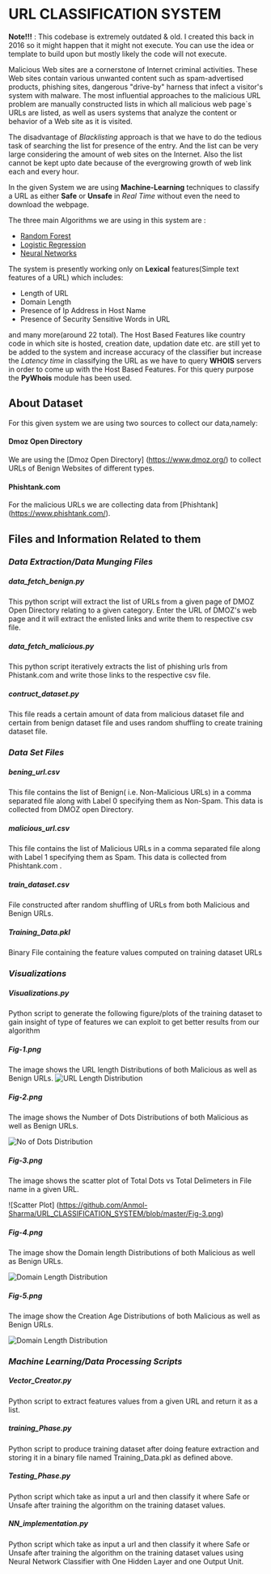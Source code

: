 # URL CLASSIFICATION SYSTEM

**Note!!!** : This codebase is extremely outdated & old. I created this back in 2016 so it might happen that it might not execute. You can use the idea or template to build upon but mostly likely the code will not execute.



Malicious Web sites are a cornerstone of Internet criminal activities.
These Web sites contain various unwanted content such as spam-advertised products, phishing sites, dangerous "drive-by"
harness that infect a visitor's system with malware. The most influential approaches to the malicious
URL problem are manually constructed lists in which all malicious web page`s URLs are listed, as
well as users systems that analyze the content or behavior of a Web site as it is visited.

The disadvantage of _Blacklisting_ approach is that we have to do the tedious task of searching the list for
presence of the entry. And the list can be very large considering the amount of web sites on the Internet.
Also the list cannot be kept upto date because of the evergrowing growth of web link each and every hour.

In the given System we are using **Machine-Learning** techniques to classify a URL as either **Safe** or **Unsafe** in _Real Time_ without even the need to download the webpage.

The three main Algorithms we are using in this system are :

*	[Random Forest](https://en.wikipedia.org/wiki/Random_forest)
*	[Logistic Regression](https://en.wikipedia.org/wiki/Logistic_regression)
*	[Neural Networks](https://en.wikipedia.org/wiki/Artificial_neural_network)

The system is presently working only on **Lexical** features(Simple text features of a URL) which includes:

*	Length of URL
*	Domain Length
*	Presence of Ip Address in Host Name
*	Presence of Security Sensitive Words in URL

and many more(around 22 total). The Host Based Features like country code in which site is hosted, creation date, updation date etc. are still yet to be added to the system and increase accuracy of the classifier but increase the _Latency time_ in classifying the URL as we have to query **WHOIS** servers in order to come up with the Host Based Features.
For this query purpose the **PyWhois** module has been used.

##  About Dataset
For this given system we are using two sources to collect our data,namely:

####  Dmoz Open Directory
We are using the [Dmoz Open Directory] (https://www.dmoz.org/) to collect URLs of Benign Websites of different types.

####  Phishtank.com
For the malicious URLs we are collecting data from [Phishtank] (https://www.phishtank.com/).

## Files and Information Related to them

### _Data Extraction/Data Munging Files_

#####	data_fetch_benign.py
This python script will extract the list of URLs from a given page of DMOZ Open Directory relating to a given category. Enter the URL of DMOZ's web page and it will extract the enlisted links and write them to respective csv file.

#####	data_fetch_malicious.py
This python script iteratively extracts the list of phishing urls from Phistank.com and write those links to the respective csv file.

#####	contruct_dataset.py
This file reads a certain amount of data from malicious dataset file and certain from benign dataset file and uses random shuffling to create training dataset file.

### _Data Set Files_

#####	bening_url.csv

This file contains the list of Benign( i.e. Non-Malicious URLs) in a comma separated file along with Label 0 specifying them as Non-Spam. This data is collected from DMOZ open Directory.

#####	malicious_url.csv

This file contains the list of Malicious URLs in a comma separated file along with Label 1 specifying them as Spam.
This data is collected from Phishtank.com .

#####	train_dataset.csv

File constructed after random shuffling of URLs from both Malicious and Benign URLs.

#####	Training_Data.pkl

Binary File containing the feature values computed on training dataset URLs

###	_Visualizations_

#####	Visualizations.py
Python script to generate the following figure/plots of the training dataset to gain insight of type of features we can exploit to get better results from our algorithm

#####	Fig-1.png
The image shows the URL length Distributions of both Malicious as well as Benign URLs.
![URL Length Distribution](https://github.com/Anmol-Sharma/URL_CLASSIFICATION_SYSTEM/blob/master/Fig-1.png)


#####	Fig-2.png
The image shows the Number of Dots Distributions of both Malicious as well as Benign URLs.

![No of Dots Distribution](https://github.com/Anmol-Sharma/URL_CLASSIFICATION_SYSTEM/blob/master/Fig-2.png)


#####	Fig-3.png
The image shows the scatter plot of Total Dots vs Total Delimeters in File name in a given URL.

![Scatter Plot]	(https://github.com/Anmol-Sharma/URL_CLASSIFICATION_SYSTEM/blob/master/Fig-3.png)


#####	Fig-4.png
The image show the Domain length Distributions of both Malicious as well as Benign URLs.

![Domain Length Distribution](https://github.com/Anmol-Sharma/URL_CLASSIFICATION_SYSTEM/blob/master/Fig-4.png)

#####	Fig-5.png
The image show the Creation Age Distributions of both Malicious as well as Benign URLs.

![Domain Length Distribution](https://github.com/Anmol-Sharma/URL_CLASSIFICATION_SYSTEM/blob/master/Fig-5.png)

###	_Machine Learning/Data Processing Scripts_

#####	Vector_Creator.py
Python script to extract features values from a given URL and return it as a list.

#####	training_Phase.py
Python script to produce training dataset after doing feature extraction and storing it in a binary file named Training_Data.pkl as defined above.

#####	Testing_Phase.py
Python script which take as input a url and then classify it where Safe or Unsafe after training the algorithm on the training dataset values.

#####	NN_implementation.py
Python script which take as input a url and then classify it where Safe or Unsafe after training the algorithm on the training dataset values using Neural Network Classifier with One Hidden Layer and one Output Unit.

